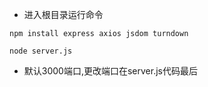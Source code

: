 - 进入根目录运行命令
```
npm install express axios jsdom turndown
```
```
node server.js
```
- 默认3000端口,更改端口在server.js代码最后
